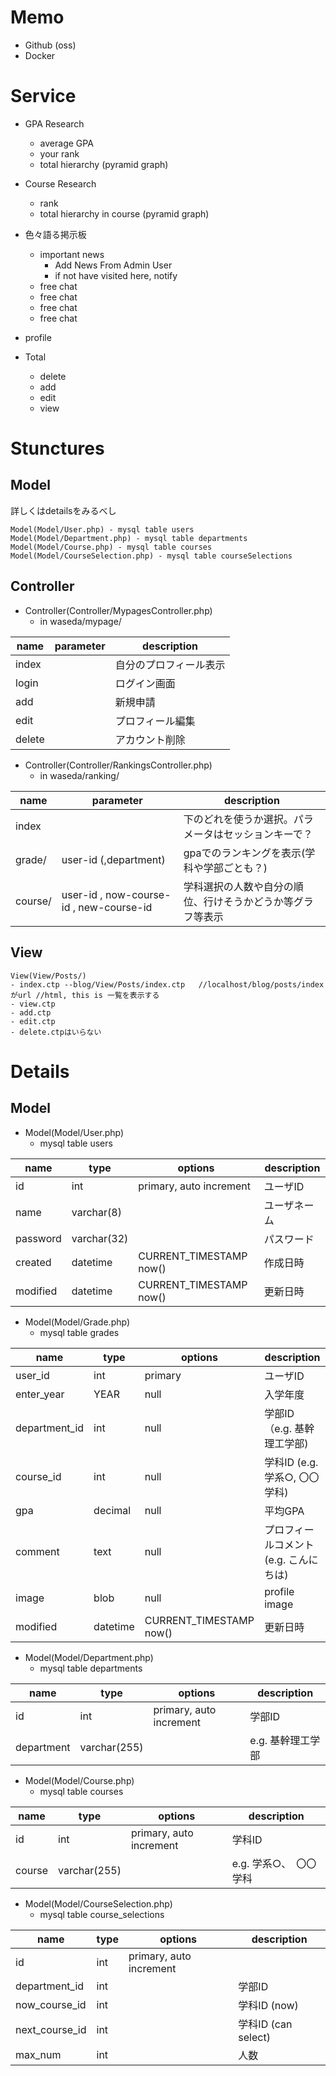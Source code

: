 # Memo
- Github (oss)
- Docker

# Service
- GPA Research
    - average GPA
    - your rank
    - total hierarchy (pyramid graph)
   
- Course Research
    - rank
    - total hierarchy in course (pyramid graph)
- 色々語る掲示板
    - important news
        - Add News From Admin User
        - if not have visited here, notify
    - free chat
    - free chat
    - free chat
    - free chat
- profile

- Total
    - delete
    - add
    - edit
    - view

# Stunctures
## Model
詳しくはdetailsをみるべし
~~~
Model(Model/User.php) - mysql table users
Model(Model/Department.php) - mysql table departments
Model(Model/Course.php) - mysql table courses
Model(Model/CourseSelection.php) - mysql table courseSelections
~~~

## Controller
- Controller(Controller/MypagesController.php)
    - in waseda/mypage/

| name | parameter | description
--|--|--
| index |  |自分のプロフィール表示
| login |               | ログイン画面
| add   |               | 新規申請
| edit  |               | プロフィール編集
| delete|               | アカウント削除

<!-- 
~~下のようにcakephpの命名規則に従う場合、色々省略できる。今回はcontrollerを機能ごとに区別したいため、またcakephpが裏でどんな風にmvcを繋げているかを学ぶため、命名規則に従わない。~~

- Controller(Controller/UsersController.php)
    - in waseda/users/

| name | parameter | description
--|--|--
| index |  |自分のプロフィール表示
| login |               | ログイン画面
| add   |               | 新規申請
| edit  |               | プロフィール編集
| delete|               | アカウント削除
| ranking/grade/ | user-id (,department) |gpaでのランキングを表示(学科や学部ごとも？)
| ranking/course/ | user-id , now-course-id , new-course-id |学科選択の人数や自分の順位、行けそうかどうかを表示
-->

- Controller(Controller/RankingsController.php)
    - in waseda/ranking/

| name | parameter | description
--|--|--
| index |  | 下のどれを使うか選択。パラメータはセッションキーで？
| grade/ | user-id (,department) |gpaでのランキングを表示(学科や学部ごとも？)
| course/ | user-id , now-course-id , new-course-id |学科選択の人数や自分の順位、行けそうかどうか等グラフ等表示


## View
~~~~
View(View/Posts/)
- index.ctp --blog/View/Posts/index.ctp   //localhost/blog/posts/indexがurl //html, this is 一覧を表示する 
- view.ctp
- add.ctp
- edit.ctp
- delete.ctpはいらない
~~~~

# Details
## Model

- Model(Model/User.php)
    - mysql table users

| name | type   | options | description |
---|---|---|--
| id | int | primary, auto increment| ユーザID
| name      | varchar(8)  |            | ユーザネーム
| password  | varchar(32) |            | パスワード
| created   | datetime | CURRENT_TIMESTAMP now()      | 作成日時
| modified  | datetime | CURRENT_TIMESTAMP now()      | 更新日時


- Model(Model/Grade.php)
    - mysql table grades

| name | type   | options | description |
---|---|---|--
| user_id | int | primary| ユーザID
| enter_year      | YEAR     | null       | 入学年度
|department_id| int     | null       | 学部ID（e.g. 基幹理工学部)
| course_id  | int     | null       | 学科ID (e.g. 学系○, 〇〇学科)
| gpa       | decimal   | null       | 平均GPA 
| comment   | text | null       | プロフィールコメント(e.g. こんにちは)
| image     | blob    | null       | profile image
| modified  | datetime | CURRENT_TIMESTAMP now()      | 更新日時

- Model(Model/Department.php)
    - mysql table departments

 name | type | options | description |
--|--|--|--
| id | int   | primary, auto increment| 学部ID
| department| varchar(255)  |            | e.g. 基幹理工学部

- Model(Model/Course.php)
    - mysql table courses

 name | type | options | description |
--|--|--|--
| id | int   | primary, auto increment| 学科ID
| course    | varchar(255)  |            | e.g. 学系○、　〇〇学科

- Model(Model/CourseSelection.php)
    - mysql table course_selections

| name | type | options | description |
--|--|--|--
| id   | int  | primary, auto increment|
| department_id | int     |            | 学部ID
|now_course_id| int     |            | 学科ID (now)
|next_course_id| int     |            | 学科ID (can select)
| max_num    | int     |            | 人数


